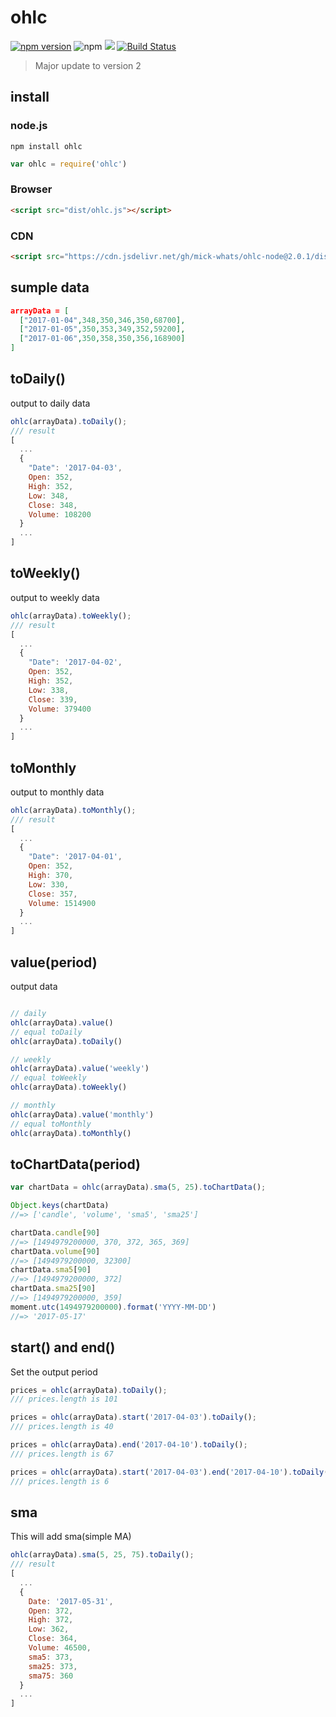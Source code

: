 # ohlc

[![npm version](https://badge.fury.io/js/ohlc.svg)](https://badge.fury.io/js/ohlc)
![npm](https://img.shields.io/npm/dw/ohlc.svg)
[![](https://data.jsdelivr.com/v1/package/npm/ohlc/badge)](https://www.jsdelivr.com/package/npm/ohlc)
[![Build Status](https://travis-ci.org/mick-whats/ohlc-node.svg?branch=master)](https://travis-ci.org/mick-whats/ohlc-node)

> Major update to version 2

## install

### node.js

```shell
npm install ohlc
```

```js
var ohlc = require('ohlc')
```

### Browser

```html
<script src="dist/ohlc.js"></script>
```

### CDN

```html
<script src="https://cdn.jsdelivr.net/gh/mick-whats/ohlc-node@2.0.1/dist/ohlc.js"></script>
```

## sumple data

```data.json
arrayData = [
  ["2017-01-04",348,350,346,350,68700],
  ["2017-01-05",350,353,349,352,59200],
  ["2017-01-06",350,358,350,356,168900]
]
```

## toDaily()

output to daily data

```js
ohlc(arrayData).toDaily();
/// result 
[
  ...
  {
    "Date": '2017-04-03',
    Open: 352,
    High: 352,
    Low: 348,
    Close: 348,
    Volume: 108200
  }
  ...
]
```

## toWeekly()

output to weekly data
```js
ohlc(arrayData).toWeekly();
/// result 
[
  ...
  {
    "Date": '2017-04-02',
    Open: 352,
    High: 352,
    Low: 338,
    Close: 339,
    Volume: 379400
  }
  ...
]
```

## toMonthly

output to monthly data
```js
ohlc(arrayData).toMonthly();
/// result 
[
  ...
  {
    "Date": '2017-04-01',
    Open: 352,
    High: 370,
    Low: 330,
    Close: 357,
    Volume: 1514900
  }
  ...
]
```

## value(period)
output data

```js

// daily
ohlc(arrayData).value()
// equal toDaily
ohlc(arrayData).toDaily()

// weekly
ohlc(arrayData).value('weekly')
// equal toWeekly
ohlc(arrayData).toWeekly()

// monthly
ohlc(arrayData).value('monthly')
// equal toMonthly
ohlc(arrayData).toMonthly()

```

## toChartData(period)

```js
var chartData = ohlc(arrayData).sma(5, 25).toChartData();

Object.keys(chartData)
//=> ['candle', 'volume', 'sma5', 'sma25']

chartData.candle[90]
//=> [1494979200000, 370, 372, 365, 369]
chartData.volume[90]
//=> [1494979200000, 32300]
chartData.sma5[90]
//=> [1494979200000, 372]
chartData.sma25[90]
//=> [1494979200000, 359]
moment.utc(1494979200000).format('YYYY-MM-DD')
//=> '2017-05-17'
```

## start() and end()

Set the output period

```js
prices = ohlc(arrayData).toDaily();
/// prices.length is 101

prices = ohlc(arrayData).start('2017-04-03').toDaily();
/// prices.length is 40

prices = ohlc(arrayData).end('2017-04-10').toDaily();
/// prices.length is 67

prices = ohlc(arrayData).start('2017-04-03').end('2017-04-10').toDaily();
/// prices.length is 6
```


## sma

This will add sma(simple MA)

```js
ohlc(arrayData).sma(5, 25, 75).toDaily();
/// result
[
  ...
  {
    Date: '2017-05-31',
    Open: 372,
    High: 372,
    Low: 362,
    Close: 364,
    Volume: 46500,
    sma5: 373,
    sma25: 373,
    sma75: 360
  }
  ...
]
```
